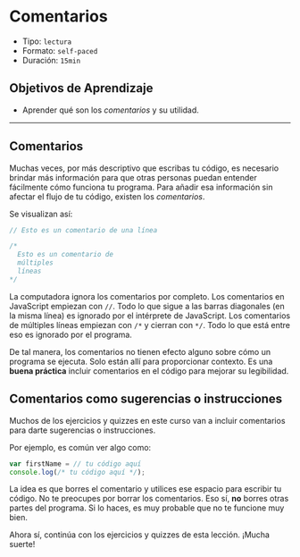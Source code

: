 # Comentarios

- Tipo: `lectura`
- Formato: `self-paced`
- Duración: `15min`

## Objetivos de Aprendizaje

- Aprender qué son los _comentarios_ y su utilidad.

***

## Comentarios

Muchas veces, por más descriptivo que escribas tu código, es necesario brindar
más información para que otras personas puedan entender fácilmente cómo funciona
tu programa. Para añadir esa información sin afectar el flujo de tu código,
existen los _comentarios_.

Se visualizan así:

```js
// Esto es un comentario de una línea

/*
  Esto es un comentario de
  múltiples
  líneas
*/
```

La computadora ignora los comentarios por completo. Los comentarios en
JavaScript empiezan con `//`. Todo lo que sigue a las barras diagonales (en la
misma línea) es ignorado por el intérprete de JavaScript. Los comentarios de
múltiples líneas empiezan con `/*` y cierran con `*/`. Todo lo que está entre
eso es ignorado por el programa.

De tal manera, los comentarios no tienen efecto alguno sobre cómo un programa se
ejecuta. Solo están allí para proporcionar contexto. Es una **buena práctica**
incluir comentarios en el código para mejorar su legibilidad.

## Comentarios como sugerencias o instrucciones

Muchos de los ejercicios y quizzes en este curso van a incluir comentarios para
darte sugerencias o instrucciones.

Por ejemplo, es común ver algo como:

```js
var firstName = // tu código aquí
console.log(/* tu código aquí */);
```

La idea es que borres el comentario y utilices ese espacio para escribir tu
código. No te preocupes por borrar los comentarios. Eso sí, **no** borres otras
partes del programa. Si lo haces, es muy probable que no te funcione muy bien.

Ahora sí, continúa con los ejercicios y quizzes de esta lección. ¡Mucha suerte!
